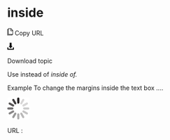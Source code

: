# inside

![Copy URL](media/inside/Copy.png)
Copy URL

![Download](media/inside/Download.png)

Download topic

Use instead of *inside of.*

Example To change the margins inside the text box ....

![In progress](media/inside/activity-large.gif)

URL :
